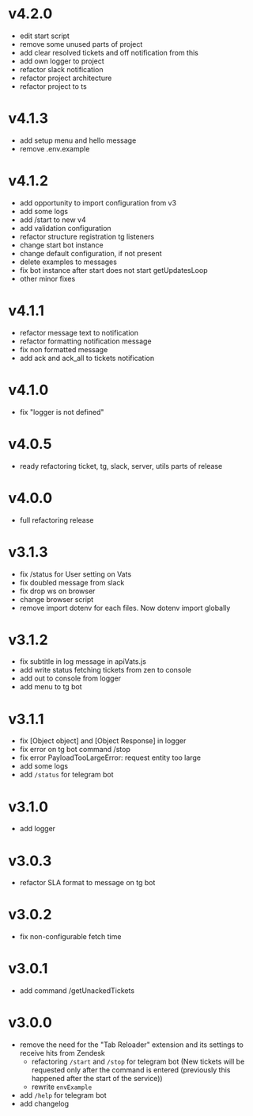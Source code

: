 # v4.2.0
- edit start script
- remove some unused parts of project
- add clear resolved tickets and off notification from this
- add own logger to project
- refactor slack notification
- refactor project architecture 
- refactor project to ts

# v4.1.3
- add setup menu and hello message
- remove .env.example

# v4.1.2
- add opportunity to import configuration from v3
- add some logs
- add /start to new v4
- add validation configuration
- refactor structure registration tg listeners
- change start bot instance
- change default configuration, if not present
- delete examples to messages
- fix bot instance after start does not start getUpdatesLoop
- other minor fixes

# v4.1.1
- refactor message text to notification
- refactor formatting notification message
- fix non formatted message
- add ack and ack_all to tickets notification

# v4.1.0
- fix "logger is not defined"

# v4.0.5
- ready refactoring ticket, tg, slack, server, utils parts of release

# v4.0.0
- full refactoring release


# v3.1.3
- fix /status for User setting on Vats
- fix doubled message from slack
- fix drop ws on browser
- change browser script
- remove import dotenv for each files. Now dotenv import globally

# v3.1.2
- fix subtitle in log message in apiVats.js
- add write status fetching tickets from zen to console
- add out to console from logger
- add menu to tg bot

# v3.1.1
- fix [Object object] and [Object Response] in logger
- fix error on tg bot command /stop
- fix error PayloadTooLargeError: request entity too large
- add some logs
- add `/status` for telegram bot

# v3.1.0
- add logger

# v3.0.3
- refactor SLA format to message on tg bot

# v3.0.2
- fix non-configurable fetch time

# v3.0.1
- add command /getUnackedTickets

# v3.0.0
- remove the need for the "Tab Reloader" extension and its settings to receive hits from Zendesk
	- refactoring `/start` and `/stop` for telegram bot (New tickets will be requested only after the command is entered (previously this happened after the start of the service))
	- rewrite `envExample`
- add `/help` for telegram bot
- add changelog